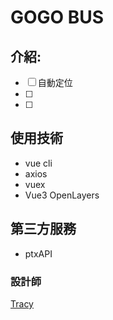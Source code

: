 # GOGO BUS

## 介紹:
- [ ] 自動定位
- [ ] 
- [ ] 

## 使用技術
* vue cli
* axios
* vuex
* Vue3 OpenLayers

## 第三方服務
- ptxAPI


### 設計師

[Tracy]([https://](https://2021.thef2e.com/users/6296427084285739806/))


